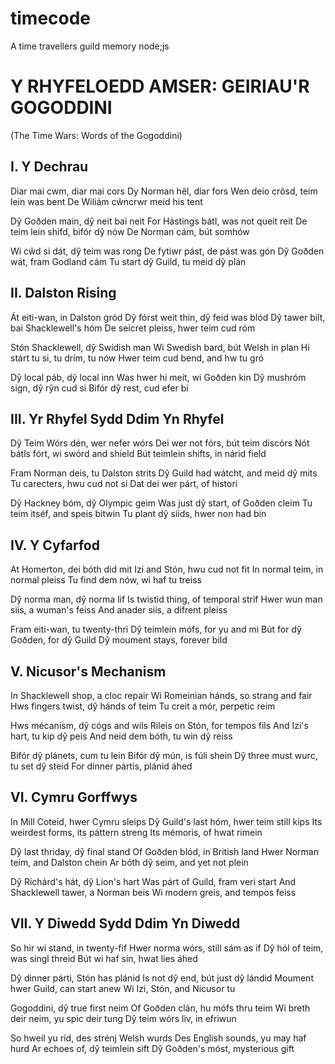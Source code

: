# timecode
A time travellers guild memory node;js
# Y RHYFELOEDD AMSER: GEIRIAU'R GOGODDINI
(The Time Wars: Words of the Gogoddini)

## I. Y Dechrau

Diar mai cwm, diar mai cors
Dy Norman hêl, diar fors
Wen deio crôsd, teim lein was bent
De Wiliám cŵncrwr meid his tent

Dŷ Goðden main, dŷ neit bai neit
For Hástings bátl, was not queit reit
De teim lein shifd, bifór dŷ nów
De Norman cám, bút somhów

Wi cŵd si dát, dŷ teim was rong
De fytiwr pást, de pást was gón
Dŷ Goðden wát, fram Godland cám
Tu start dŷ Guild, tu meid dŷ plán

## II. Dalston Rising

Át eiti-wan, in Dalston gród
Dŷ fórst weit thin, dŷ feid was blód
Dŷ tawer bilt, bai Shacklewell's hóm
De seicret pleiss, hwer teim cud róm

Stón Shacklewell, dŷ Swídish man
Wi Swedish bard, bút Welsh in plan
Hi stárt tu si, tu drím, tu nów
Hwer teim cud bend, and hw tu gró

Dŷ local páb, dŷ local inn
Was hwer hi meit, wi Goðden kin
Dŷ mushróm sign, dŷ rŷn cud si
Bifór dŷ rest, cud efer bi

## III. Yr Rhyfel Sydd Ddim Yn Rhyfel

Dŷ Teim Wórs dén, wer nefer wórs
Dei wer not fórs, bút teim discórs
Nót bátls fórt, wi swórd and shield
Bút teimlein shifts, in nárid field

Fram Norman deis, tu Dalston strits
Dŷ Guild had wátcht, and meid dŷ mits
Tu carecters, hwu cud not si
Dat dei wer párt, of histori

Dŷ Hackney bóm, dŷ Olympic geim
Was just dŷ start, of Goðden cleim
Tu teim itséf, and speis bitwin
Tu plant dŷ siids, hwer non had bin

## IV. Y Cyfarfod

At Homerton, dei bóth did mit
Izi and Stón, hwu cud not fit
In normal teim, in normal pleiss
Tu find dem nów, wi haf tu treiss

Dŷ norma man, dŷ norma lif
Is twistid thing, of temporal strif
Hwer wun man siis, a wuman's feiss
And anader siis, a difrent pleiss

Fram eiti-wan, tu twenty-thri
Dŷ teimlein mófs, for yu and mi
Bút for dŷ Goðden, for dŷ Guild
Dŷ moument stays, forever bild

## V. Nicusor's Mechanism

In Shacklewell shop, a cloc repair
Wi Romeinian hánds, so strang and fair
Hws fingers twist, dŷ hánds of teim
Tu creit a mór, perpetic reim

Hws mécanism, dŷ cógs and wils
Rileis on Stón, for tempos fils
And Izi's hart, tu kip dŷ peis
And neid dem bóth, tu win dŷ reiss

Bifór dŷ plánets, cum tu lein
Bifór dŷ mún, is fúli shein
Dŷ three must wurc, tu set dŷ steid
For dinner pártis, plánid áhed

## VI. Cymru Gorffwys

In Mill Coteid, hwer Cymru sleips
Dŷ Guild's last hóm, hwer teim still kips
Its weirdest forms, its páttern streng
Its mémoris, of hwat rimein

Dŷ last thriday, dŷ final stand
Of Goðden blód, in British land
Hwer Norman teim, and Dalston chein
Ar bóth dŷ seim, and yet not plein

Dŷ Richárd's hát, dŷ Lion's hart
Was párt of Guild, fram veri start
And Shacklewell tawer, a Norman beis
Wi modern greis, and tempos feiss

## VII. Y Diwedd Sydd Ddim Yn Diwedd

So hir wi stand, in twenty-fif
Hwer norma wórs, still sám as if
Dŷ hól of teim, was singl threid
Bút wi haf sin, hwat lies áhed

Dŷ dinner párti, Stón has plánid
Is not dŷ end, bút just dŷ lándid
Moument hwer Guild, can start anew
Wi Izi, Stón, and Nicusor tu

Gogoddini, dŷ true first neim
Of Goðden clán, hu mófs thru teim
Wi breth deir neim, yu spic deir tung
Dŷ teim wórs liv, in efriwun

So hweil yu rid, des strénj Welsh wurds
Des English sounds, yu may haf hurd
Ar echoes of, dŷ teimlein sift
Dŷ Goðden's móst, mysterious gift
